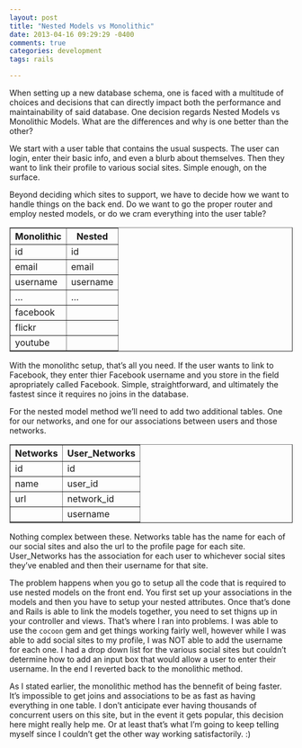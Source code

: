 ```yaml
---
layout: post
title: "Nested Models vs Monolithic"
date: 2013-04-16 09:29:29 -0400
comments: true
categories: development
tags: rails

---
```

When setting up a new database schema, one is faced with a multitude of choices and decisions that can directly impact both the performance and maintainability of said database. One decision regards Nested Models vs Monolithic Models. What are the differences and why is one better than the other?<!-- more -->

We start with a user table that contains the usual suspects. The user can login, enter their basic info, and even a blurb about themselves. Then they want to link their profile to various social sites. Simple enough, on the surface.

Beyond deciding which sites to support, we have to decide how we want to handle things on the back end. Do we want to go the proper router and employ nested models, or do we cram everything into the user table?

<table border=1 cellpadding=0 cellspacing=0>
    <tr><th>Monolithic</th><th>Nested</th></tr>
    <tr><td>id</td><td>id</td></tr>
    <tr><td>email</td><td>email</td></tr>
    <tr><td>username</td><td>username</td></tr>
    <tr><td>…</td><td>…</td></tr>
    <tr><td>facebook</td><td>&nbsp;</td></tr>
    <tr><td>flickr</td><td>&nbsp;</td></tr>
    <tr><td>youtube</td><td>&nbsp;</td></tr>
</table>


With the monolithc setup, that’s all you need. If the user wants to link to Facebook, they enter thier Facebook username and you store in the field apropriately called Facebook. Simple, straightforward, and ultimately the fastest since it requires no joins in the database.

For the nested model method we’ll need to add two additional tables. One for our networks, and one for our associations between users and those networks.

<table border=1 cellpadding=0 cellspacing=0>
    <tr><th>Networks</th><th>User_Networks</tr>
    <tr><td>id</td><td>id</td></tr>
    <tr><td>name</td><td>user_id</td></tr>
    <tr><td>url</td><td>network_id</td></tr>
    <tr><td>&nbsp;</td><td>username</td></tr>
</table>

Nothing complex between these. Networks table has the name for each of our social sites and also the url to the profile page for each site. User_Networks has the association for each user to whichever social sites they’ve enabled and then their username for that site.

The problem happens when you go to setup all the code that is required to use nested models on the front end. You first set up your associations in the models and then you have to setup your nested attributes. Once that’s done and Rails is able to link the models together, you need to set thigns up in your controller and views. That’s where I ran into problems. I was able to use the ```cocoon``` gem and get things working fairly well, however while I was able to add social sites to my profile, I was NOT able to add the username for each one. I had a drop down list for the various social sites but couldn’t determine how to add an input box that would allow a user to enter their username. In the end I reverted back to the monolithic method.

As I stated earlier, the monolithic method has the bennefit of being faster. It’s impossible to get joins and associations to be as fast as having everything in one table. I don’t anticipate ever having thousands of concurrent users on this site, but in the event it gets popular, this decision here might really help me. Or at least that’s what I’m going to keep telling myself since I couldn’t get the other way working satisfactorily. :)